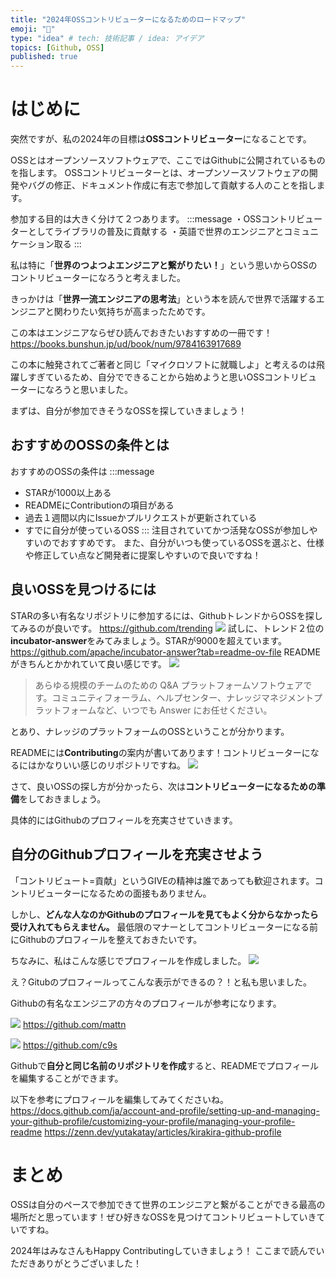 ```yaml
---
title: "2024年OSSコントリビューターになるためのロードマップ"
emoji: "🎍"
type: "idea" # tech: 技術記事 / idea: アイデア
topics: [Github, OSS]
published: true
---
```


# はじめに
突然ですが、私の2024年の目標は**OSSコントリビューター**になることです。

OSSとはオープンソースソフトウェアで、ここではGithubに公開されているものを指します。
OSSコントリビューターとは、オープンソースソフトウェアの開発やバグの修正、ドキュメント作成に有志で参加して貢献する人のことを指します。

参加する目的は大きく分けて２つあります。
:::message
・OSSコントリビューターとしてライブラリの普及に貢献する
・英語で世界のエンジニアとコミュニケーション取る
:::

私は特に「**世界のつよつよエンジニアと繋がりたい！**」という思いからOSSのコントリビューターになろうと考えました。

きっかけは「**世界一流エンジニアの思考法**」という本を読んで世界で活躍するエンジニアと関わりたい気持ちが高まったためです。

この本はエンジニアならぜひ読んでおきたいおすすめの一冊です！
https://books.bunshun.jp/ud/book/num/9784163917689


この本に触発されてご著者と同じ「マイクロソフトに就職しよ」と考えるのは飛躍しすぎているため、自分でできることから始めようと思いOSSコントリビューターになろうと思いました。

まずは、自分が参加できそうなOSSを探していきましょう！

## おすすめのOSSの条件とは
おすすめのOSSの条件は
:::message
- STARが1000以上ある
- READMEにContributionの項目がある
- 過去１週間以内にIssueかプルリクエストが更新されている
- すでに自分が使っているOSS
:::
注目されていてかつ活発なOSSが参加しやすいのでおすすめです。
また、自分がいつも使っているOSSを選ぶと、仕様や修正してい点など開発者に提案しやすいので良いですね！

## 良いOSSを見つけるには
STARの多い有名なリポジトリに参加するには、GithubトレンドからOSSを探してみるのが良いです。
https://github.com/trending
![](https://storage.googleapis.com/zenn-user-upload/60a3db631d27-20240105.png)
試しに、トレンド２位の**incubator-answer**をみてみましょう。STARが9000を超えています。
https://github.com/apache/incubator-answer?tab=readme-ov-file
READMEがきちんとかかれていて良い感じです。
![](https://storage.googleapis.com/zenn-user-upload/484f68713e64-20240105.png)

>あらゆる規模のチームのための Q&A プラットフォームソフトウェアです。コミュニティフォーラム、ヘルプセンター、ナレッジマネジメントプラットフォームなど、いつでも Answer にお任せください。

とあり、ナレッジのプラットフォームのOSSということが分かります。

READMEには**Contributing**の案内が書いてあります！コントリビューターになるにはかなりいい感じのリポジトリですね。
![](https://storage.googleapis.com/zenn-user-upload/1bec24d66a4f-20240105.png)

さて、良いOSSの探し方が分かったら、次は**コントリビューターになるための準備**をしておきましょう。

具体的にはGithubのプロフィールを充実させていきます。

## 自分のGithubプロフィールを充実させよう
「コントリビュート=貢献」というGIVEの精神は誰であっても歓迎されます。コントリビューターになるための面接もありません。

しかし、**どんな人なのかGithubのプロフィールを見てもよく分からなかったら受け入れてもらえません。**
最低限のマナーとしてコントリビューターになる前にGithubのプロフィールを整えておきたいです。

ちなみに、私はこんな感じでプロフィールを作成しました。
![](https://storage.googleapis.com/zenn-user-upload/f099ce64e716-20240105.png)

え？Gitubのプロフィールってこんな表示ができるの？！と私も思いました。

Githubの有名なエンジニアの方々のプロフィールが参考になります。

![](https://storage.googleapis.com/zenn-user-upload/21257aa03df6-20240105.png)
https://github.com/mattn

![](https://storage.googleapis.com/zenn-user-upload/c2dec3170b4b-20240105.png)
https://github.com/c9s

Githubで**自分と同じ名前のリポジトリを作成**すると、READMEでプロフィールを編集することができます。

以下を参考にプロフィールを編集してみてくださいね。
https://docs.github.com/ja/account-and-profile/setting-up-and-managing-your-github-profile/customizing-your-profile/managing-your-profile-readme
https://zenn.dev/yutakatay/articles/kirakira-github-profile

# まとめ
OSSは自分のペースで参加できて世界のエンジニアと繋がることができる最高の場所だと思っています！ぜひ好きなOSSを見つけてコントリビュートしていきていですね。

2024年はみなさんもHappy Contributingしていきましょう！
ここまで読んでいただきありがとうございました！
